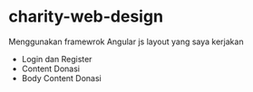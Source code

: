 # charity-web-design
Menggunakan framewrok Angular js 
layout yang saya kerjakan
- Login dan Register
- Content Donasi
- Body Content Donasi

